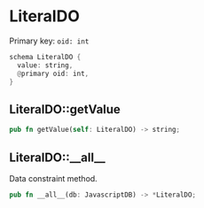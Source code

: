 # LiteralDO

Primary key: `oid: int`

```rust
schema LiteralDO {
  value: string,
  @primary oid: int,
}
```
## LiteralDO::getValue

```rust
pub fn getValue(self: LiteralDO) -> string;
```
## LiteralDO::\_\_all\_\_

Data constraint method.

```rust
pub fn __all__(db: JavascriptDB) -> *LiteralDO;
```
